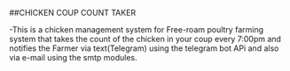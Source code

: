 ##CHICKEN COUP COUNT TAKER

-This is a chicken management system for Free-roam poultry farming system that takes the count of the chicken in your coup every 7:00pm and notifies the Farmer via text(Telegram) using the telegram bot APi and also via e-mail using the smtp modules.
